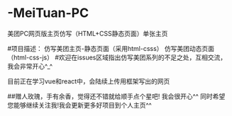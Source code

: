 # -MeiTuan-PC
美团PC网页版主页仿写（HTML+CSS静态页面）单张主页

#项目描述： 仿写美团主页-静态页面（采用html-csss） 仿写美团动态页面（html-css-js）
#欢迎在issues区域指出仿写美团系列的不足之处，互相交流，我会非常开心^_^

目前正在学习vue和react中，会陆续上传用框架写出的网页

##赠人玫瑰，手有余香，觉得还不错就给顺手点个星吧! 我会很开心^^ 同时希望您能够继续关注我!我会更新更多好项目到个人主页^^
